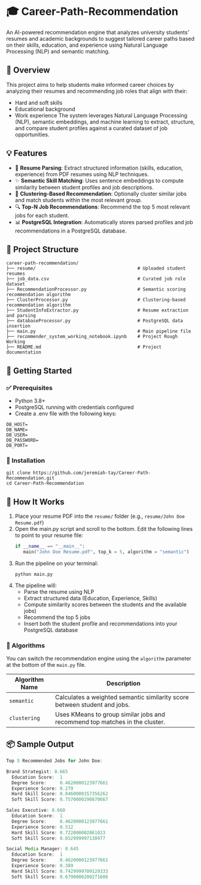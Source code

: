 # 🎓 Career-Path-Recommendation
An AI-powered recommendation engine that analyzes university students’ resumes and academic backgrounds to suggest tailored career paths based on their skills, education, and experience using Natural Language Processing (NLP) and semantic matching.

## 📌 Overview
This project aims to help students make informed career choices by analyzing their resumes and recommending job roles that align with their:
- Hard and soft skills
- Educational background
- Work experience
The system leverages Natural Language Processing (NLP), semantic embeddings, and machine learning to extract, structure, and compare student profiles against a curated dataset of job opportunities.

## 💡 Features
- 🧠 **Resume Parsing**: Extract structured information (skills, education, experience) from PDF resumes using NLP techniques.
- ✨ **Semantic Skill Matching**: Uses sentence embeddings to compute similarity between student profiles and job descriptions.
- 🤖 **Clustering-Based Recommendation**: Optionally cluster similar jobs and match students within the most relevant group.
- 🔍 **Top-N Job Recommendations**: Recommend the top 5 most relevant jobs for each student.
- 📊 **PostgreSQL Integration**: Automatically stores parsed profiles and job recommendations in a PostgreSQL database.

## 📁 Project Structure
```
career-path-recommendation/
├── resume/                                      # Uploaded student resumes
├── job_data.csv                                 # Curated job role dataset
├── RecommendationProcessor.py                   # Semantic scoring recommendation algorithm
├── ClusterProcessor.py                          # Clustering-based recommendation algorithm
├── StudentInfoExtractor.py                      # Resume extraction and parsing
├── databaseProcessor.py                         # PostgreSQL data insertion
├── main.py                                      # Main pipeline file
├── recommender_system_working_notebook.ipynb    # Project Rough Working
├── README.md                                    # Project documentation
```
## 🚀 Getting Started
### ✅ Prerequisites
- Python 3.8+
- PostgreSQL running with credentials configured
- Create a .env file with the following keys:
```
DB_HOST=
DB_NAME=
DB_USER=
DB_PASSWORD=
DB_PORT=
```
### 🔧 Installation
```
git clone https://github.com/jeremiah-tay/Career-Path-Recommendation.git
cd Career-Path-Recommendation
```
## 🧪 How It Works
1. Place your resume PDF into the ```resume/``` folder (e.g., ```resume/John Doe Resume.pdf```)
2. Open the main.py script and scroll to the bottom. Edit the following lines to point to your resume file:
    ```python
   if __name__ == "__main__":
       main("John Doe Resume.pdf", top_k = 5, algorithm = "semantic")
3. Run the pipeline on your terminal:
   ```
   python main.py
   ```
4. The pipeline will:
   - Parse the resume using NLP
   - Extract structured data (Education, Experience, Skills)
   - Compute similarity scores between the students and the available jobs)
   - Recommend the top 5 jobs
   - Insert both the student profile and recommendations into your PostgreSQL database

### 🤖 Algorithms
You can switch the recommendation engine using the `algorithm` parameter at the bottom of the `main.py` file.

| Algorithm Name | Description                                                                 |
|----------------|-----------------------------------------------------------------------------|
| `semantic`     | Calculates a weighted semantic similarity score between student and jobs.   |
| `clustering`   | Uses KMeans to group similar jobs and recommend top matches in the cluster. |

## 📦 Sample Output
```java
Top 5 Recommended Jobs for John Doe:

Brand Strategist: 0.665
  Education Score:  1
  Degree Score:     0.4620000123977661
  Experience Score: 0.279
  Hard Skill Score: 0.8460000157356262
  Soft Skill Score: 0.7570000290870667

Sales Executive: 0.660
  Education Score:  1
  Degree Score:     0.4620000123977661
  Experience Score: 0.512
  Hard Skill Score: 0.722000002861023
  Soft Skill Score: 0.652999997138977

Social Media Manager: 0.645
  Education Score:  1
  Degree Score:     0.4620000123977661
  Experience Score: 0.389
  Hard Skill Score: 0.7429999709129333
  Soft Skill Score: 0.6790000200271606




